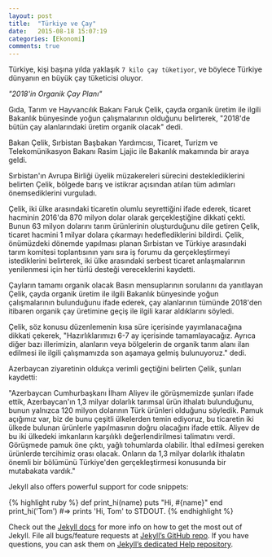 ```yaml
---
layout: post
title:  "Türkiye ve Çay"
date:   2015-08-18 15:07:19
categories: [Ekonomi]
comments: true
---
```

Türkiye, kişi başına yılda yaklaşık `7 kilo çay tüketiyor`, ve böylece Türkiye dünyanın en büyük çay tüketicisi oluyor.


_"2018'in Organik Çay Planı"_

Gıda, Tarım ve Hayvancılık Bakanı Faruk Çelik, çayda organik üretim ile ilgili Bakanlık bünyesinde yoğun çalışmalarının olduğunu belirterek, "2018'de bütün çay alanlarındaki üretim organik olacak" dedi.

Bakan Çelik, Sırbistan Başbakan Yardımcısı, Ticaret, Turizm ve Telekomünikasyon Bakanı Rasim Ljajic ile Bakanlık makamında bir araya geldi.

Sırbistan'ın Avrupa Birliği üyelik müzakereleri sürecini desteklediklerini belirten Çelik, bölgede barış ve istikrar açısından atılan tüm adımları önemsediklerini vurguladı.

Çelik, iki ülke arasındaki ticaretin olumlu seyrettiğini ifade ederek, ticaret hacminin 2016'da 870 milyon dolar olarak gerçekleştiğine dikkati çekti. Bunun 63 milyon dolarını tarım ürünlerinin oluşturduğunu dile getiren Çelik, ticaret hacmini 1 milyar dolara çıkarmayı hedeflediklerini bildirdi. Çelik, önümüzdeki dönemde yapılması planan Sırbistan ve Türkiye arasındaki tarım komitesi toplantısının yanı sıra iş forumu da gerçekleştirmeyi istediklerini belirterek, iki ülke arasındaki serbest ticaret anlaşmalarının yenilenmesi için her türlü desteği vereceklerini kaydetti.

Çayların tamamı organik olacak
Basın mensuplarının sorularını da yanıtlayan Çelik, çayda organik üretim ile ilgili Bakanlık bünyesinde yoğun çalışmalarının bulunduğunu ifade ederek, çay alanlarının tümünde 2018'den itibaren organik çay üretimine geçiş ile ilgili karar aldıklarını söyledi.

Çelik, söz konusu düzenlemenin kısa süre içerisinde yayımlanacağına dikkati çekerek, "Hazırlıklarımızı 6-7 ay içerisinde tamamlayacağız. Ayrıca diğer bazı illerimizin, alanların veya bölgelerin de organik tarım alanı ilan edilmesi ile ilgili çalışmamızda son aşamaya gelmiş bulunuyoruz." dedi.

Azerbaycan ziyaretinin oldukça verimli geçtiğini belirten Çelik, şunları kaydetti:

"Azerbaycan Cumhurbaşkanı İlham Aliyev ile görüşmemizde şunları ifade ettik, Azerbaycan'ın 1,3 milyar dolarlık tarımsal ürün ithalatı bulunduğunu, bunun yalnızca 120 milyon dolarının Türk ürünleri olduğunu söyledik. Pamuk açığımız var, biz de bunu çeşitli ülkelerden temin ediyoruz, bu ticaretin iki ülkede bulunan ürünlerle yapılmasının doğru olacağını ifade ettik. Aliyev de bu iki ülkedeki imkanların karşılıklı değerlendirilmesi talimatını verdi. Görüşmede pamuk öne çıktı, yağlı tohumlarda olabilir. İthal edilmesi gereken ürünlerde tercihimiz orası olacak. Onların da 1,3 milyar dolarlık ithalatın önemli bir bölümünü Türkiye'den gerçekleştirmesi konusunda bir mutabakata vardık."

<!--more-->

Jekyll also offers powerful support for code snippets:

{% highlight ruby %}
def print_hi(name)
  puts "Hi, #{name}"
end
print_hi('Tom')
#=> prints 'Hi, Tom' to STDOUT.
{% endhighlight %}

Check out the [Jekyll docs][jekyll] for more info on how to get the most out of Jekyll. File all bugs/feature requests at [Jekyll’s GitHub repo][jekyll-gh]. If you have questions, you can ask them on [Jekyll’s dedicated Help repository][jekyll-help].

[jekyll]:      http://jekyllrb.com
[jekyll-gh]:   https://github.com/jekyll/jekyll
[jekyll-help]: https://github.com/jekyll/jekyll-help
